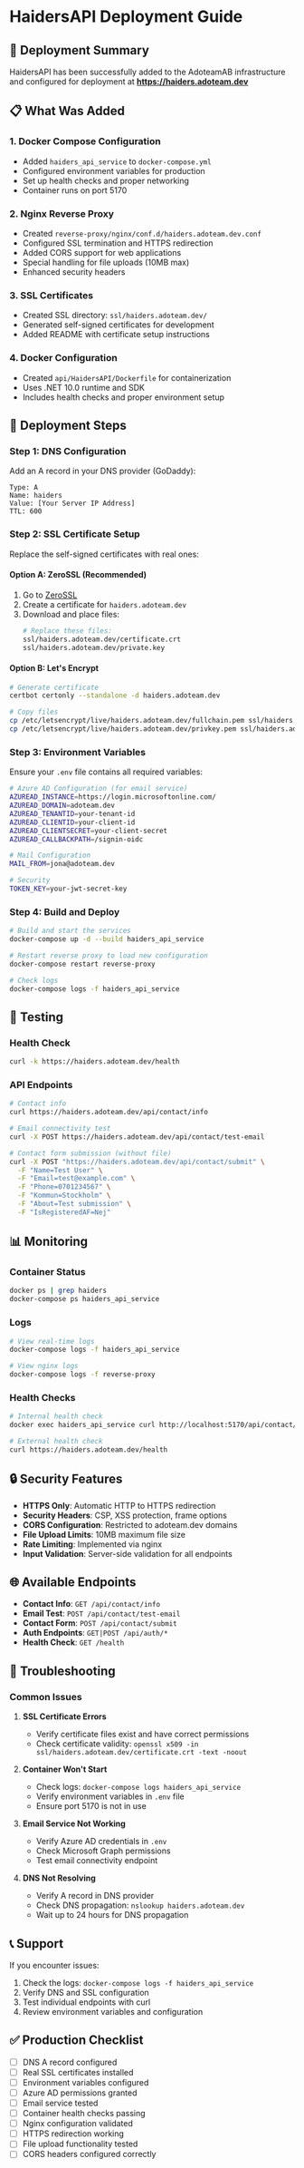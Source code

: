 # HaidersAPI Deployment Guide

## 🚀 Deployment Summary

HaidersAPI has been successfully added to the AdoteamAB infrastructure and configured for deployment at **https://haiders.adoteam.dev**

## 📋 What Was Added

### 1. Docker Compose Configuration
- Added `haiders_api_service` to `docker-compose.yml`
- Configured environment variables for production
- Set up health checks and proper networking
- Container runs on port 5170

### 2. Nginx Reverse Proxy
- Created `reverse-proxy/nginx/conf.d/haiders.adoteam.dev.conf`
- Configured SSL termination and HTTPS redirection
- Added CORS support for web applications
- Special handling for file uploads (10MB max)
- Enhanced security headers

### 3. SSL Certificates
- Created SSL directory: `ssl/haiders.adoteam.dev/`
- Generated self-signed certificates for development
- Added README with certificate setup instructions

### 4. Docker Configuration
- Created `api/HaidersAPI/Dockerfile` for containerization
- Uses .NET 10.0 runtime and SDK
- Includes health checks and proper environment setup

## 🔧 Deployment Steps

### Step 1: DNS Configuration
Add an A record in your DNS provider (GoDaddy):
```
Type: A
Name: haiders
Value: [Your Server IP Address]
TTL: 600
```

### Step 2: SSL Certificate Setup
Replace the self-signed certificates with real ones:

#### Option A: ZeroSSL (Recommended)
1. Go to [ZeroSSL](https://zerossl.com)
2. Create a certificate for `haiders.adoteam.dev`
3. Download and place files:
   ```bash
   # Replace these files:
   ssl/haiders.adoteam.dev/certificate.crt
   ssl/haiders.adoteam.dev/private.key
   ```

#### Option B: Let's Encrypt
```bash
# Generate certificate
certbot certonly --standalone -d haiders.adoteam.dev

# Copy files
cp /etc/letsencrypt/live/haiders.adoteam.dev/fullchain.pem ssl/haiders.adoteam.dev/certificate.crt
cp /etc/letsencrypt/live/haiders.adoteam.dev/privkey.pem ssl/haiders.adoteam.dev/private.key
```

### Step 3: Environment Variables
Ensure your `.env` file contains all required variables:
```bash
# Azure AD Configuration (for email service)
AZUREAD_INSTANCE=https://login.microsoftonline.com/
AZUREAD_DOMAIN=adoteam.dev
AZUREAD_TENANTID=your-tenant-id
AZUREAD_CLIENTID=your-client-id
AZUREAD_CLIENTSECRET=your-client-secret
AZUREAD_CALLBACKPATH=/signin-oidc

# Mail Configuration
MAIL_FROM=jona@adoteam.dev

# Security
TOKEN_KEY=your-jwt-secret-key
```

### Step 4: Build and Deploy
```bash
# Build and start the services
docker-compose up -d --build haiders_api_service

# Restart reverse proxy to load new configuration
docker-compose restart reverse-proxy

# Check logs
docker-compose logs -f haiders_api_service
```

## 🧪 Testing

### Health Check
```bash
curl -k https://haiders.adoteam.dev/health
```

### API Endpoints
```bash
# Contact info
curl https://haiders.adoteam.dev/api/contact/info

# Email connectivity test
curl -X POST https://haiders.adoteam.dev/api/contact/test-email

# Contact form submission (without file)
curl -X POST "https://haiders.adoteam.dev/api/contact/submit" \
  -F "Name=Test User" \
  -F "Email=test@example.com" \
  -F "Phone=0701234567" \
  -F "Kommun=Stockholm" \
  -F "About=Test submission" \
  -F "IsRegisteredAF=Nej"
```

## 📊 Monitoring

### Container Status
```bash
docker ps | grep haiders
docker-compose ps haiders_api_service
```

### Logs
```bash
# View real-time logs
docker-compose logs -f haiders_api_service

# View nginx logs
docker-compose logs -f reverse-proxy
```

### Health Checks
```bash
# Internal health check
docker exec haiders_api_service curl http://localhost:5170/api/contact/info

# External health check
curl https://haiders.adoteam.dev/health
```

## 🔒 Security Features

- **HTTPS Only**: Automatic HTTP to HTTPS redirection
- **Security Headers**: CSP, XSS protection, frame options
- **CORS Configuration**: Restricted to adoteam.dev domains
- **File Upload Limits**: 10MB maximum file size
- **Rate Limiting**: Implemented via nginx
- **Input Validation**: Server-side validation for all endpoints

## 🌐 Available Endpoints

- **Contact Info**: `GET /api/contact/info`
- **Email Test**: `POST /api/contact/test-email`
- **Contact Form**: `POST /api/contact/submit`
- **Auth Endpoints**: `GET|POST /api/auth/*`
- **Health Check**: `GET /health`

## 🚨 Troubleshooting

### Common Issues

1. **SSL Certificate Errors**
   - Verify certificate files exist and have correct permissions
   - Check certificate validity: `openssl x509 -in ssl/haiders.adoteam.dev/certificate.crt -text -noout`

2. **Container Won't Start**
   - Check logs: `docker-compose logs haiders_api_service`
   - Verify environment variables in `.env` file
   - Ensure port 5170 is not in use

3. **Email Service Not Working**
   - Verify Azure AD credentials in `.env`
   - Check Microsoft Graph permissions
   - Test email connectivity endpoint

4. **DNS Not Resolving**
   - Verify A record in DNS provider
   - Check DNS propagation: `nslookup haiders.adoteam.dev`
   - Wait up to 24 hours for DNS propagation

## 📞 Support

If you encounter issues:
1. Check the logs: `docker-compose logs -f haiders_api_service`
2. Verify DNS and SSL configuration
3. Test individual endpoints with curl
4. Review environment variables and configuration

## ✅ Production Checklist

- [ ] DNS A record configured
- [ ] Real SSL certificates installed
- [ ] Environment variables configured
- [ ] Azure AD permissions granted
- [ ] Email service tested
- [ ] Container health checks passing
- [ ] Nginx configuration validated
- [ ] HTTPS redirection working
- [ ] File upload functionality tested
- [ ] CORS headers configured correctly